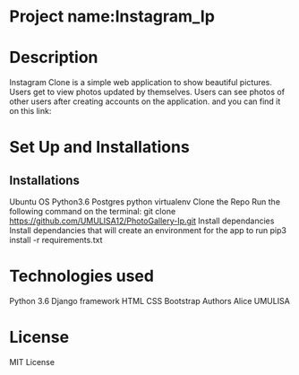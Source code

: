 # Project name:Instagram_Ip

# Description
Instagram Clone is a simple web application to show beautiful pictures. Users get to view photos updated by themselves. Users can see photos of other users after creating accounts on the application. and you can find it on this link:
# Set Up and Installations
## Installations
Ubuntu OS
Python3.6
Postgres
python virtualenv
Clone the Repo
Run the following command on the terminal: git clone https://github.com/UMULISA12/PhotoGallery-Ip.git
Install dependancies Install dependancies that will create an environment for the app to run pip3 install -r requirements.txt

# Technologies used
Python 3.6
Django framework
HTML
CSS
Bootstrap
Authors
Alice UMULISA

# License
MIT License